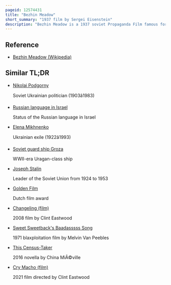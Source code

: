 ```yaml
---
pageid: 12574431
title: "Bezhin Meadow"
short_summary: "1937 film by Sergei Eisenstein"
description: "Bezhin Meadow is a 1937 soviet Propaganda Film famous for being suppressed and believed to have been destroyed before its Completion. Directed by Sergei Eisenstein it tells the Story of a young Farm Boy whose Father attempts to betray the Government for political Reasons by sabotaging the Year's Harvest and the Son's Attempts to stop his own Father to protect the soviet State Culminating in the. The Film draws its Title from a Story by ivan Turgenev but is based on the Life Story of Pavlik Morozov a young russian Boy who became a political Martyr after his Death in 1932 after he supposedly denounced his Father to soviet Government Authorities and subsequently. Pavlik Morozov was immortalized in School Programs, Poetry, Music, and Film."
---
```


## Reference

- [Bezhin Meadow (Wikipedia)](https://en.wikipedia.org/?curid=12574431)

## Similar TL;DR

- [Nikolai Podgorny](/tldr/en/nikolai-podgorny)

  Soviet Ukrainian politician (1903â1983)

- [Russian language in Israel](/tldr/en/russian-language-in-israel)

  Status of the Russian language in Israel

- [Elena Mikhnenko](/tldr/en/elena-mikhnenko)

  Ukrainian exile (1922â1993)

- [Soviet guard ship Groza](/tldr/en/soviet-guard-ship-groza)

  WWII-era Uragan-class ship

- [Joseph Stalin](/tldr/en/joseph-stalin)

  Leader of the Soviet Union from 1924 to 1953

- [Golden Film](/tldr/en/golden-film)

  Dutch film award

- [Changeling (film)](/tldr/en/changeling-film)

  2008 film by Clint Eastwood

- [Sweet Sweetback's Baadasssss Song](/tldr/en/sweet-sweetbacks-baadasssss-song)

  1971 blaxploitation film by Melvin Van Peebles

- [This Census-Taker](/tldr/en/this-census-taker)

  2016 novella by China MiÃ©ville

- [Cry Macho (film)](/tldr/en/cry-macho-film)

  2021 film directed by Clint Eastwood
